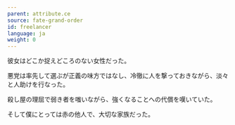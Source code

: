 ```yaml
---
parent: attribute.ce
source: fate-grand-order
id: freelancer
language: ja
weight: 0
---
```


彼女はどこか捉えどころのない女性だった。

悪党は率先して選ぶが正義の味方ではなし、冷徹に人を撃っておきながら、淡々と人助けを行なった。

殺し屋の理屈で弱き者を嗤いながら、強くなることへの代償を嘆いていた。

そして僕にとっては赤の他人で、大切な家族だった。
